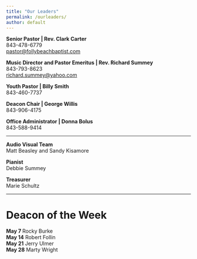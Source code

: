 ```yaml
---
title: "Our Leaders"
permalink: /ourleaders/
author: default
---
```


<b>Senior Pastor | Rev. Clark Carter</b><br> <i class="fas fa-mobile-alt fa-fw"></i>
843-478-6779<br> <i class="far fa-envelope fa-fw"></i> pastor@follybeachbaptist.com

<b>Music Director and Pastor Emeritus | Rev. Richard Summey</b><br>
<i class="fas fa-mobile-alt fa-fw"></i> 843-793-8623<br> <i class="far fa-envelope fa-fw"></i>
richard.summey@yahoo.com

<b>Youth Pastor | Billy Smith</b><br> <i class="fas fa-mobile-alt fa-fw"></i> 843-460-7737<br>

<b>Deacon Chair | George Willis</b><br> <i class="fas fa-mobile-alt fa-fw"></i> 843-906-4175<br>

<b>Office Administrator | Donna Bolus</b><br> <i class="fas fa-mobile-alt fa-fw"></i>
843-588-9414<br>

<hr>
<b> Audio Visual Team </b><br> Matt Beasley and Sandy Kisamore

<b> Pianist</b><br> Debbie Summey

<b> Treasurer</b><br> Marie Schultz

<hr>
<h1>Deacon of the Week</h1>
<b>May 7 </b> Rocky Burke<br> 
<b>May 14</b> Robert Follin<br> 
<b>May 21</b> Jerry Ulmer<br>
<b>May 28</b> Marty Wright<br>
